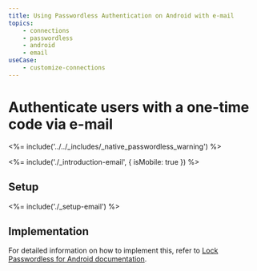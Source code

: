 ```yaml
---
title: Using Passwordless Authentication on Android with e-mail
topics:
    - connections
    - passwordless
    - android
    - email
useCase:
    - customize-connections
---
```

# Authenticate users with a one-time code via e-mail

<!-- markdownlint-disable -->

<%= include('../../_includes/_native_passwordless_warning') %>

<%= include('./_introduction-email', { isMobile: true }) %>

## Setup

<%= include('./_setup-email') %>

## Implementation

For detailed information on how to implement this, refer to [Lock Passwordless for Android documentation](/libraries/lock-android/passwordless).
